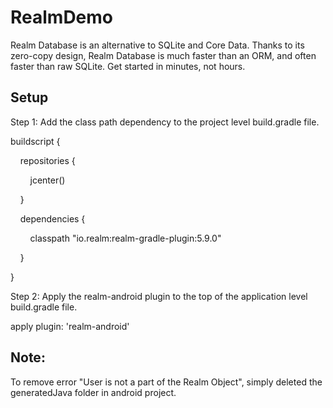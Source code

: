 # RealmDemo

Realm Database is an alternative to SQLite and Core Data.
Thanks to its zero-copy design, Realm Database is much faster than an ORM, and often faster than raw SQLite.
Get started in minutes, not hours.

## Setup

Step 1: Add the class path dependency to the project level build.gradle file.

buildscript {

    repositories {

        jcenter()

    }

    dependencies {

        classpath "io.realm:realm-gradle-plugin:5.9.0"

    }

}

Step 2: Apply the realm-android plugin to the top of the application level build.gradle file.

apply plugin: 'realm-android'

## Note:

To remove error "User is not a part of the Realm Object", simply deleted the generatedJava folder in android project.

